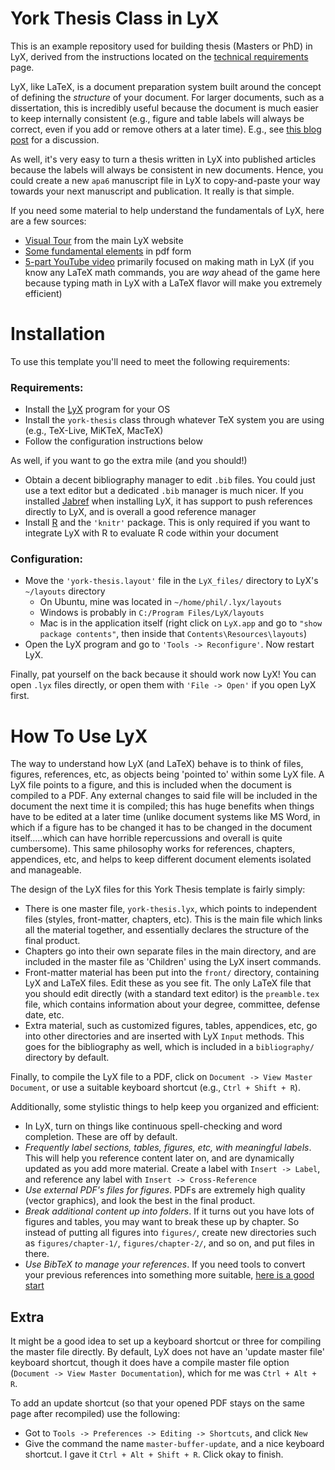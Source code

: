 York Thesis Class in LyX
========================

This is an example repository used for building thesis (Masters or PhD) in LyX, derived from the instructions located on the 
[technical requirements](http://gradstudies.yorku.ca/current-students/thesis-dissertation/organization/#section3c) page. 

LyX, like LaTeX, is a document preparation system built around the concept of defining the
*structure* of your document. For larger documents, such as a dissertation, this is
incredibly useful because the document is much easier to keep internally consistent
(e.g., figure and table labels will always be correct, even if you add or remove others 
at a later time). E.g., see 
[this blog post](https://amrys.wordpress.com/2013/01/16/why-your-should-latex-your-dissertation-or-why-you-dont-have-to-write-your-dissertation-in-word/) for a discussion. 

As well, it's very easy to turn a thesis written in LyX into published articles 
because the labels will always be consistent in new documents. Hence, you could create a 
new `apa6` manuscript file in LyX to copy-and-paste your way 
towards your next manuscript and publication. It really is that simple.

If you need some material to help understand the fundamentals of LyX, here are a few sources:

- [Visual Tour](http://www.lyx.org/VisualTour) from the main LyX website
- [Some fundamental elements](http://ocw.mit.edu/courses/nuclear-engineering/22-033-nuclear-systems-design-project-fall-2011/tools/MIT22_033F11_tools_lyx_tut.pdf) in pdf form
- [5-part YouTube video](https://www.youtube.com/watch?v=m4cEAVmLegg) primarily focused 
  on making math in LyX (if you know any LaTeX math commands, you are *way* ahead of the game here because typing
  math in LyX with a LaTeX flavor will make you extremely efficient)

Installation
========================

To use this template you'll need to meet the following requirements:

### Requirements: 

- Install the [LyX](http://www.lyx.org/) program for your OS 
- Install the `york-thesis` class through whatever TeX system you are using 
  (e.g., TeX-Live, MiKTeX, MacTeX)
- Follow the configuration instructions below

As well, if you want to go the extra mile (and you should!)

- Obtain a decent bibliography manager to edit `.bib` files. You could just use
  a text editor but a dedicated `.bib` manager is much nicer. If you installed
  [Jabref](http://jabref.sourceforge.net/) when installing LyX, 
  it has support to push references directly to LyX, and is overall a good reference manager
- Install [R](http://www.r-project.org/) and the `'knitr'` package. This
  is only required if you want to integrate LyX with R to evaluate R code within
  your document

### Configuration:

- Move the `'york-thesis.layout'` file in the `LyX_files/` directory 
   to LyX's `~/layouts` directory 
     - On Ubuntu, mine was located in `~/home/phil/.lyx/layouts`
     - Windows is probably in `C:/Program Files/LyX/layouts`
     - Mac is in the application itself (right click on `LyX.app` and go to
       `"show package contents"`, then inside that `Contents\Resources\layouts`)
- Open the LyX program and go to `'Tools -> Reconfigure'`. Now restart LyX.

Finally, pat yourself on the back because it should work now LyX! You can open `.lyx` files 
directly, or open them with `'File -> Open'` if you open LyX first.

How To Use LyX
========================

The way to understand how LyX (and LaTeX) behave is to think of files, figures, references, 
etc, as objects being 'pointed to' within some LyX file. A LyX file points to a figure, and this is 
included when the document is compiled to a PDF. Any external changes to said file will be included in 
the document the next time it is compiled; this has huge benefits when things have to be edited at a 
later time (unlike document systems like MS Word, in which if a figure has to be changed it has to be changed
in the document itself.....which can have horrible repercussions and overall is quite cumbersome). This same
philosophy works for references, chapters, appendices, etc, and helps to keep different document elements 
isolated and manageable.

The design of the LyX files for this York Thesis template is fairly simply: 

- There is one master file, `york-thesis.lyx`, which points to independent files (styles,
  front-matter, chapters, etc). This is the main file which links all the material together, and 
  essentially declares the structure of the final product.
- Chapters go into their own separate files in the main directory, and are included in the master 
  file as 'Children' using the LyX insert commands.
- Front-matter material has been put into the `front/` directory, containing LyX and LaTeX files.
  Edit these as you see fit. The only LaTeX file that you should edit directly (with a standard text
  editor) is the `preamble.tex` file, which contains information about your degree, committee, defense date, etc.
- Extra material, such as customized figures, tables, appendices, etc, go into other directories and are inserted
  with LyX `Input` methods. This goes for the bibliography as well, which is included in a `bibliography/`
  directory by default.

Finally, to compile the LyX file to a PDF, click on `Document -> View Master Document`, or use a suitable
keyboard shortcut (e.g., `Ctrl + Shift + R`). 

Additionally, some stylistic things to help keep you organized and efficient:

- In LyX, turn on things like continuous spell-checking and word completion. These are off by default.
- *Frequently label sections, tables, figures, etc, with meaningful labels*. 
  This will help you reference content later on, and are dynamically updated as you add more material. 
  Create a label with `Insert -> Label`, and reference any label with `Insert -> Cross-Reference`
- *Use external PDF's files for figures*. PDFs are extremely high quality (vector graphics), and look 
  the best in the final product.
- *Break additional content up into folders*. If it turns out you have lots of figures and tables, 
  you may want to break these up by chapter. So instead of putting all figures into `figures/`, 
  create new directories such as `figures/chapter-1/`, `figures/chapter-2/`, and so on, and put files in there.
- *Use BibTeX to manage your references*. If you need tools to convert your previous references into something more
  suitable, [here is a good start](http://www.snowelm.com/~t/doc/tips/makebib.en.html)

Extra
-----------------------

It might be a good idea to set up a keyboard shortcut or three for compiling the master file directly.
By default, LyX does not have an 'update master file' keyboard shortcut, though it does have a 
compile master file option (`Document -> View Master Documentation`), which for me was `Ctrl + Alt + R`. 

To add an update shortcut (so that your opened PDF stays on the same page after recompiled) use the 
following:

- Got to `Tools -> Preferences -> Editing -> Shortcuts`, and click `New`
- Give the command the name `master-buffer-update`, and a nice keyboard shortcut. 
  I gave it `Ctrl + Alt + Shift + R`. Click okay to finish.


